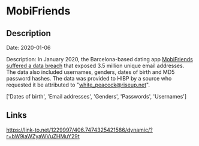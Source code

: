 # MobiFriends

## Description

Date: 2020-01-06

Description:
In January 2020, the Barcelona-based dating app <a href="https://www.zdnet.com/article/dating-app-mobifriends-silent-on-security-breach-impacting-3-6-million-users/" target="_blank" rel="noopener">MobiFriends suffered a data breach</a> that exposed 3.5 million unique email addresses. The data also included usernames, genders, dates of birth and MD5 password hashes. The data was provided to HIBP by a source who requested it be attributed to &quot;white_peacock@riseup.net&quot;.


['Dates of birth', 'Email addresses', 'Genders', 'Passwords', 'Usernames']

## Links

https://link-to.net/1229997/406.7474325421586/dynamic/?r=bW9iaWZyaWVuZHMuY29t